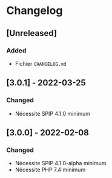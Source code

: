 # Changelog

## [Unreleased]

### Added

- Fichier `CHANGELOG.md`


## [3.0.1] - 2022-03-25

### Changed

- Nécessite SPIP 4.1.0 minimum


## [3.0.0] - 2022-02-08

### Changed

- Nécessite SPIP 4.1.0-alpha minimum
- Nécessite PHP 7.4 minimum
